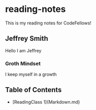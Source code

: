 # reading-notes
This is my reading notes for CodeFellows!
## Jeffrey Smith
Hello I am Jeffrey

### Groth Mindset
I keep myself in a growth

## Table of Contents
- [ReadingClass 1]{Markdown.md}
